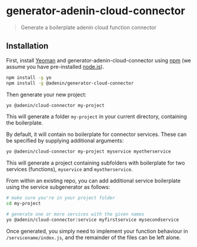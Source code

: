 # generator-adenin-cloud-connector
> Generate a boilerplate adenin cloud function connector

## Installation

First, install [Yeoman](http://yeoman.io) and generator-adenin-cloud-connector using [npm](https://www.npmjs.com/) (we assume you have pre-installed [node.js](https://nodejs.org/)).

```bash
npm install -g yo
npm install -g @adenin/generator-cloud-connector
```

Then generate your new project:

```bash
yo @adenin/cloud-connector my-project
```

This will generate a folder `my-project` in your current directory, containing the boilerplate.

By default, it will contain no boilerplate for connector services. These can be specified by supplying additional arguments:

```bash
yo @adenin/cloud-connector my-project myservice myotherservice
```

This will generate a project containing subfolders with boilerplate for two services (functions), `myservice` and `myotherservice`.

From within an existing repo, you can add additional service boilerplate using the service subgenerator as follows:

```bash
# make sure you're in your project folder
cd my-project 

# generate one or more services with the given names
yo @adenin/cloud-connector:service myfirstservice mysecondservice
```

Once generated, you simply need to implement your function behaviour in `/servicename/index.js`, and the remainder of the files can be left alone.

